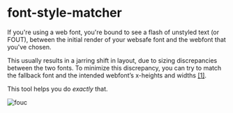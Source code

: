 # font-style-matcher

If you're using a web font, you're bound to see a flash of unstyled text (or FOUT),
between the initial render of your websafe font and the webfont that you've chosen.

This usually results in a jarring shift in layout, due to
sizing discrepancies between the two fonts. To minimize this
discrepancy, you can try to match the fallback font and the intended webfont’s
x-heights and widths [[1]](http://helenvholmes.com/writing/type-is-your-right).


This tool helps you do _exactly_ that.

![fouc](https://cloud.githubusercontent.com/assets/1369170/20506300/ed61ebac-b007-11e6-8324-df0a90604acd.gif)
